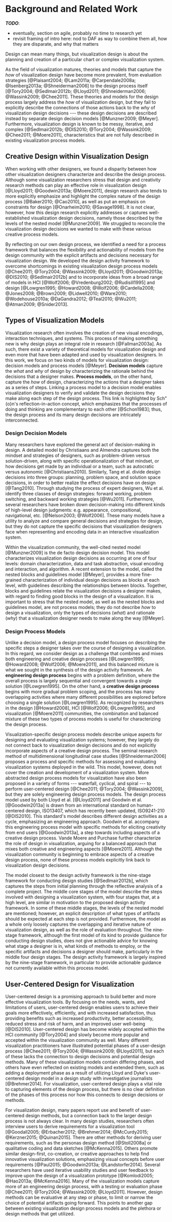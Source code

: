 
# Background and Related Work

**_TODO_**:

  - eventually, section on agile, probably no time to research yet
  - revisit framing of intro here: nod to DAF as way to combine them all, how they are disparate, and why that matters


Design can mean many things,
but visualization design is about the planning and creation of a particular chart or complex visualization system.

As the field of visualization matures, theories and models
that capture the *how* of visualization design have
become more prevalent, from evaluation
strategies [@Plaisant2004; @Lam2011a; @Carpendale2008a; @Isenberg2013a; @Shneiderman2006]
to the design process
itself [@Tory2004; @Sedlmair2012b; @Lloyd2011; @Shneiderman2006; @Wassink2009; @Chee2011].
These theories and models for the design process largely
address the *how* of visualization design, but they fail
to explicitly describe the connections of those actions
back to the *why* of visualization design decisions
--- these design decisions are described instead by separate
design decision models [@Munzner2009; @Meyer].
Furthermore, visualization design is known to be messy,
iterative, and complex [@Sedlmair2012b; @DIS2010; @Tory2004; @Wassink2009; @Chee2011; @Moere2011], characteristics that are not fully
described in existing visualization process models.





## Creative Design within Visualization Design

When working with other designers, we found a disparity between how other visualization designers characterize and describe the design process.
Although some visualization researchers
stress that design and creativity research methods can play
an effective role in visualization design
[@Lloyd2011; @Goodwin2013a; @Moere2011], design research also tends to
more explicitly emphasize and highlight the complex nature
of the design process [@Baker2010; @Cao2010], as well as
put an emphasis on constraints for design
[@Onarheim2010; @Savage1998]. It is not clear, however,
how this design research explicitly addresses or captures
well-established visualization design decisions, namely
those described by the levels of the nested
model [@Munzner2009]. We struggled to
reconcile the visualization design decisions we wanted to
make with these various creative process models.


By reflecting on our own design process, we
identified a need for a process framework that balances
the flexibility and actionability of models from the design
community with the explicit artifacts and decisions necessary
for visualization design.
We developed the
design activity framework to overcome shortcomings in
existing visualization design process
models [@Chee2011; @Tory2004; @Wassink2009; @Lloyd2011; @Goodwin2013a; @DIS2010; @Sedlmair2012b]
and to incorporate ideas from a broad range of models in
HCI [@Wolf2006; @Vredenburg2002; @Rudisill1995]
and
design [@Lowgren1995; @Howard2008; @Wolf2006; @Cardella2008; @Jones2008; @Brown2009; @Lidwell2010; @Ware2010; @Wodehouse2010a; @DaGandra2012; @Teal2010; @Wu2011; @Atman2009; @Snider2013].






## Types of Visualization Models

Visualization research often involves the creation of new
visual encodings, interaction techniques, and systems. This
process of making something new is why design plays an
integral role in research [@Fallman2003a]. As such,
there exist a variety of theoretical models for
visualization design and even more that have been adapted
and used by visualization designers. In this work, we focus
on two kinds of models for visualization design: decision
models and process models [@Meyer]. **Decision
models** capture the *what* and *why* of design
by characterizing the rationale behind the decisions that a
designer makes. **Process models**, on the other hand,
capture the *how* of design, characterizing the
actions that a designer takes as a series of steps. Linking
a process model to a decision model enables visualization
designers to verify and validate the design decisions they
make along each step of the design process. This link is
highlighted by Sch\"{o}n's reflection-in-action concept,
which emphasizes that the processes of doing and thinking are
complementary to each other [@Schon1983]; thus, the
design process and its many design decisions are intricately
interconnected.


### Design Decision Models

Many researchers have explored the general act of
decision-making in design. A detailed model by Christiaans and
Almendra captures both the mindset and strategies of
designers, such as problem-driven versus solution-driven,
along with specific operationalization of that mindset, or
how decisions get made by an individual or a team, such as
autocratic versus autonomic [@Christiaans2010].
Similarly, Tang et al. divide design decisions into
three groups: planning, problem space, and solution space
decisions, in order to better realize the effect decisions
have on design [@Tang2010]. Through studying the process
of expert designers, Wu et al. identify three classes of
design strategies: forward working, problem switching, and
backward working strategies [@Wu2011]. Furthermore,
several researchers have broken down decision-making into
different kinds of high-level design judgments: e.g.
appearance, compositional, navigational, etc.
[@Nelson2003; @Wolf2006]. These many models have a
utility to analyze and compare general decisions and
strategies for design, but they do not capture the
specific decisions that visualization designers face when
representing and encoding data in an interactive
visualization system.


Within the visualization community, the well-cited nested
model [@Munzner2009] is the de facto design decision
model. This model characterizes visualization design
decisions as occurring at one of four levels: domain
characterization, data and task abstraction, visual encoding
and interaction, and algorithm. A recent extension to the
model, called the nested blocks and guidelines model [@Meyer],
provides a more fine-grained 
characterization of individual design decisions as blocks at
each level, with guidelines describing the relationships
between blocks. Together, blocks and guidelines relate the
visualization decisions a designer makes, with regard to
finding good blocks in the design of a visualization. It is
important to stress that the nested model, as well as the
nested blocks and guidelines model, are not process models; they do
not describe 
*how* to design a visualization, only the types of
decisions (*what*) and rationale (*why*) that
a visualization designer needs to make along the way
[@Meyer].


### Design Process Models

Unlike a decision model, a design process model focuses on
describing the specific steps a designer takes  over the
course of designing a visualization. In this regard, we
consider design as a challenge that combines and mixes both
engineering and creative design processes
[@Lowgren1995; @Howard2008; @Wolf2006; @Moere2011], and this balanced
mixture is what we sought in the synthesis of the design
activity framework. An **engineering design process**
begins with a problem definition, where the overall process
is largely sequential and convergent towards a single
solution [@Lowgren1995]. On the other hand, a
**creative design process** begins with more gradual
problem scoping, and the process has many overlapping
activities where many different possibilities are explored
before choosing a single solution [@Lowgren1995]. As
recognized by researchers in the design [@Howard2008],
HCI [@Wolf2006; @Lowgren1995], and visualization [@Moere2011]
communities, the combination and balanced mixture of these
two types of process models is useful for characterizing the
design process. 


Visualization-specific design process models describe unique aspects for
designing and evaluating visualization systems; however,
they largely do not connect back to visualization design decisions
and do not explicitly incorporate aspects of a
creative design process. 
The seminal research
method of multidimensional longitudinal case
studies [@Shneiderman2006] proposes a process and
specific methods for assessing and evaluating visualization
systems deployed in the wild. This model, however, does not
cover the creation and
development of a visualization system. More abstracted design process
models for 
visualization have also been proposed in a variety of forms ---
waterfall, cyclical, and spiral --- to perform
user-centered design [@Chee2011; @Tory2004; @Wassink2009],
but they are solely engineering design process
models. The design process model used by both Lloyd
et al. [@Lloyd2011] and Goodwin et al. [@Goodwin2013a]
is drawn from an international standard on human-centered
design, ISO13407, which has recently been updated,
ISO9241-210 [@DIS2010]. This standard's model
describes different design activities as a cycle, emphasizing an
engineering approach. Goodwin et al. accompany this engineering
process model with specific methods for eliciting creativity
from end users [@Goodwin2013a], a step towards including
aspects of a creative design process.
Vande Moere and Purchase further characterize the role of
design in visualization, arguing for a balanced approach
that mixes both creative and engineering aspects [@Moere2011].
Although the
visualization community is beginning to embrace aspects of
a creative design process, none of these process models
explicitly link back to visualization design decisions.


The model closest to the design activity framework is the nine-stage
framework for conducting
design studies [@Sedlmair2012b], which captures the  steps from initial
planning through the reflective analysis of a complete
project.  The middle core stages of the model describe the
steps involved with designing a visualization system, with
four stages that, at a high level, are similar in motivation
to the proposed design activity framework. In some of these
middle stages, the levels of the nested model are mentioned;
however, an explicit description of what types of artifacts
should be expected at each step is not provided.
Furthermore, the model as a whole only loosely captures the
overlapping and iterative nature of visualization design, as
well as the role of evaluation throughout. The
nine-stage framework, although the first model of its kind to
provide guidance for conducting design studies, does not
give actionable advice for knowing what stage a designer is
in, what kinds of methods to employ, or the specific
artifacts and decisions a designer should make, particularly
in the middle four design stages. The design activity
framework is largely inspired by the nine-stage framework,
in particular to provide actionable guidance not currently
available within this process model.





##  User-Centered Design for Visualization

User-centered design is a promising approach to build better and more effective visualization tools.
By focusing on the needs, wants, and limitations of users, user-centered design enables users to achieve their goals more effectively, efficiently, and with increased satisfaction, thus providing benefits such as increased productivity, better accessibility, reduced stress and risk of harm, and an improved user well-being [@DIS2010].
User-centered design has become widely accepted within the HCI community [@Tory2004] and slowly become more popular and accepted within the visualization community as well.
Many different visualization practitioners have illustrated potential phases of a user-design process [@Chee2011; @Tory2004; @Wassink2009; @Lloyd2011],
but each of these lacks the connection to design decisions and potential design methods.
Many of these visualization models contain differing phases,
and others have even reflected on existing models and extended them, such as adding a deployment phase as a result of utilizing Lloyd and Dyke's user-centered design model in a design study with investigative journalists [@Brehmer2014].
For visualization, user-centered design plays a vital role to capturing elements of the design process,
but there is no clear definition of the phases of this process nor how this connects to design decisions or methods.


For visualization design, many papers report use and benefit of user-centered design methods, but a connection back to the larger design process is not always clear.
In many design studies, researchers often interview users to derive requirements for a visualization tool [@Goodall2005; @Erbacher2012; @Brehmer2014; @McCurdy2015; @Kerzner2015; @Quinan2015].
There are other methods for deriving user requirements, such as the personas design method [@Stoll2008a] or qualitative coding and data sketches [@McKenna2015].
Others promote similar design-first, co-creation, or creative approaches to help find innovative visualization solutions, emphasizing visual concepts before user requirements [@Paul2015; @Goodwin2013a; @Landstorfer2014].
Several researchers have used iterative usability studies and user feedback to improve upon the design of a visualization prototype [@Komlodi2005; @Hao2013a; @McKenna2016].
Many of the visualization models capture more of an engineering design process, with a testing or evaluation phase [@Chee2011; @Tory2004; @Wassink2009; @Lloyd2011].
However, design methods can be evaluative at any step or phase, to limit or narrow the choice of potential artifacts going forward.
This points to another gap between existing visualization design process models and the plethora or design methods that get utilized.

